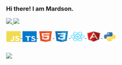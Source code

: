 ### Hi there! I am Mardson.

<div>
  <a href="https://github.com/mardsonferreira">
    <img height="180em" src="https://github-readme-stats.vercel.app/api?username=mardsonferreira&show_icons=true&theme=vue-dark&include_all_commits=true&count_private=true" />
    <img height="180em" src="https://github-readme-stats.vercel.app/api/top-langs?username=mardsonferreira&layout=compact&langs_count=16&theme=vue-dark" />
<div>
  
<div style="inline_block"><br>
  <img align="center" alt="mards-Js" height="30" width="40" src="https://raw.githubusercontent.com/devicons/devicon/master/icons/javascript/javascript-plain.svg" />
  <img align="center" alt="mards-Js" height="30" width="40" src="https://raw.githubusercontent.com/devicons/devicon/master/icons/typescript/typescript-plain.svg" />
   <img align="center" alt="mards-Js" height="30" width="40" src="https://raw.githubusercontent.com/devicons/devicon/master/icons/html5/html5-original.svg" />
   <img align="center" alt="mards-Js" height="30" width="40" src="https://raw.githubusercontent.com/devicons/devicon/master/icons/css3/css3-original.svg" />
  <img align="center" alt="mards-Js" height="30" width="40" src="https://raw.githubusercontent.com/devicons/devicon/master/icons/react/react-original.svg" />
   <img align="center" alt="mards-Js" height="30" width="40" src="https://raw.githubusercontent.com/devicons/devicon/master/icons/angularjs/angularjs-original.svg" />
   <img align="center" alt="mards-Js" height="30" width="40" src="https://raw.githubusercontent.com/devicons/devicon/master/icons/python/python-original.svg" />
</div>
  
  ##
  
  <div>
    <a href="https://www.linkedin.com/in/mardsonferreira/" target="_blank"> <img src="https://img.shields.io/badge/linkedIn-%230077B5?style=for-the-badge&logo=linkedin&logoColor=white" target="_blank" /> </a>
  </div>
